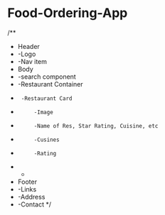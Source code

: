 # Food-Ordering-App

/**
 * Header
 * -Logo
 * -Nav item
 * Body
 * -search component
 * -Restaurant Container
 *      -Restaurant Card
 *          -Image
 *          -Name of Res, Star Rating, Cuisine, etc
 *          -Cusines
 *          -Rating
 * -
 * Footer
 * -Links
 * -Address
 * -Contact
 */